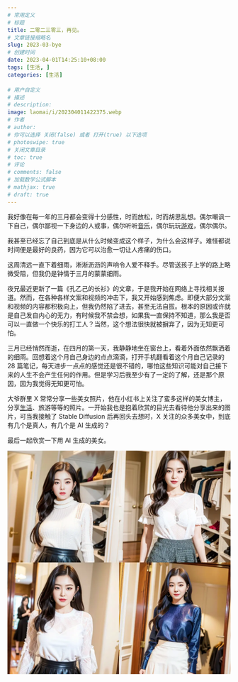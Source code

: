 ```yaml
---
# 常用定义
# 标题
title: 二零二三零三，再见。
# 文章链接缩略名
slug: 2023-03-bye
# 创建时间
date: 2023-04-01T14:25:10+08:00
tags: [生活, ]
categories: [生活]

# 用户自定义
# 描述
# description: 
image: laomai/i/202304011422375.webp
# 作者
# author: 
# 你可以选择 关闭(false) 或者 打开(true) 以下选项
# photoswipe: true
# 关闭文章目录
# toc: true
# 评论
# comments: false
# 加载数学公式脚本
# mathjax: true
# draft: true
---
```


我好像在每一年的三月都会变得十分感性，时而放松，时而胡思乱想。偶尔嘲讽一下自己，偶尔鄙视一下身边的人或事，偶尔听听[音乐](音乐.md)，偶尔玩玩[游戏](游戏.md)，偶尔偶尔。

我甚至已经忘了自己到底是从什么时候变成这个样子，为什么会这样子。难怪都说时间便是最好的良药，因为它可以治愈一切让人疼痛的伤口。

这周清远一直下着细雨，淅淅沥沥的声响令人爱不释手。尽管送孩子上学的路上略微受阻，但我仍是钟情于三月的蒙蒙细雨。

夜兄最近更新了一篇《孔乙己的长衫》的文章，于是我开始在网络上寻找相关报道。然而，在各种各样文案和视频的冲击下，我又开始感到焦虑。即便大部分文案和视频的内容都积极向上，但我仍然陷了进去，甚至无法自拔。根本的原因或许就是自己发自内心的无力，有时候我不禁会想，如果我一直保持不知道，那么我是否可以一直做一个快乐的打工人？当然，这个想法很快就被摒弃了，因为无知更可怕。

三月已经悄然而逝，在四月的第一天，我静静地坐在窗台上，看着外面依然飘洒着的细雨。回想着这个月自己身边的点点滴滴，打开手机翻看着这个月自己记录的 28 篇笔记，每天进步一点点的感觉还是很不错的，哪怕这些知识可能对自己接下来的人生不会产生任何的作用。但是学习后我至少有了一定的了解，还是那个原因，因为我觉得无知更可怕。

大爷群里 X 常常分享一些美女照片，他在小红书上关注了蛮多这样的美女博主，分享[生活](生活.md)、旅游等等的照片。一开始我也是抱着欣赏的目光去看待他分享出来的图片，可当我接触了 Stable Diffusion 后再回头去想时，X 关注的众多美女中，到底有几个是真人，有几个是 AI 生成的？

最后一起欣赏一下用 AI 生成的美女。

![AI生成](postImages/laomai/i/202307301314892.webp)